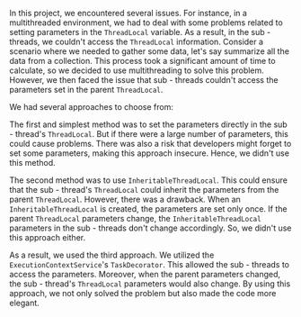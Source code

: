 In this project, we encountered several issues. For instance, in a multithreaded environment, we had to deal with some problems related to setting parameters in the `ThreadLocal` variable. As a result, in the sub - threads, we couldn't access the `ThreadLocal` information. Consider a scenario where we needed to gather some data, let's say summarize all the data from a collection. This process took a significant amount of time to calculate, so we decided to use multithreading to solve this problem. However, we then faced the issue that sub - threads couldn't access the parameters set in the parent `ThreadLocal`.

We had several approaches to choose from:

The first and simplest method was to set the parameters directly in the sub - thread's `ThreadLocal`. But if there were a large number of parameters, this could cause problems. There was also a risk that developers might forget to set some parameters, making this approach insecure. Hence, we didn't use this method.

The second method was to use `InheritableThreadLocal`. This could ensure that the sub - thread's `ThreadLocal` could inherit the parameters from the parent `ThreadLocal`. However, there was a drawback. When an `InheritableThreadLocal` is created, the parameters are set only once. If the parent `ThreadLocal` parameters change, the `InheritableThreadLocal` parameters in the sub - threads don't change accordingly. So, we didn't use this approach either.

As a result, we used the third approach. We utilized the `ExecutionContextService`'s `TaskDecorator`. This allowed the sub - threads to access the parameters. Moreover, when the parent parameters changed, the sub - thread's `ThreadLocal` parameters would also change. By using this approach, we not only solved the problem but also made the code more elegant.